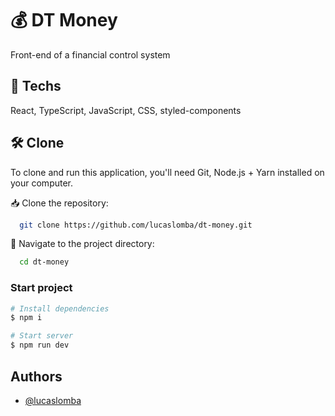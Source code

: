 
# 💰 DT Money

Front-end of a financial control system
## 🚀 Techs

React, TypeScript, JavaScript, CSS, styled-components


## 🛠️ Clone

To clone and run this application, you'll need Git, Node.js + Yarn installed on your computer.

📥 Clone the repository:

```bash
  git clone https://github.com/lucaslomba/dt-money.git
```

📂 Navigate to the project directory:

```bash
  cd dt-money
```

### Start project 

```bash
# Install dependencies
$ npm i

# Start server
$ npm run dev

```

## Authors

- [@lucaslomba](https://github.com/lucaslomba)

